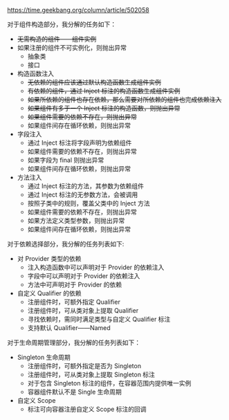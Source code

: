 
https://time.geekbang.org/column/article/502058

对于组件构造部分，我分解的任务如下：
* ~~无需构造的组件——组件实例~~
* 如果注册的组件不可实例化，则抛出异常
  * 抽象类
  * 接口
* 构造函数注入
  * ~~无依赖的组件应该通过默认构造函数生成组件实例~~
  * ~~有依赖的组件，通过 Inject 标注的构造函数生成组件实例~~
  * ~~如果所依赖的组件也存在依赖，那么需要对所依赖的组件也完成依赖注入~~
  * ~~如果组件有多于一个 Inject 标注的构造函数，则抛出异常~~
  * ~~如果组件需要的依赖不存在，则抛出异常~~
  * 如果组件间存在循环依赖，则抛出异常
* 字段注入
  * 通过 Inject 标注将字段声明为依赖组件
  * 如果组件需要的依赖不存在，则抛出异常
  * 如果字段为 final 则抛出异常
  * 如果组件间存在循环依赖，则抛出异常
* 方法注入
  * 通过 Inject 标注的方法，其参数为依赖组件
  * 通过 Inject 标注的无参数方法，会被调用
  * 按照子类中的规则，覆盖父类中的 Inject 方法
  * 如果组件需要的依赖不存在，则抛出异常
  * 如果方法定义类型参数，则抛出异常
  * 如果组件间存在循环依赖，则抛出异常

对于依赖选择部分，我分解的任务列表如下:
* 对 Provider 类型的依赖
  * 注入构造函数中可以声明对于 Provider 的依赖注入
  * 字段中可以声明对于 Provider 的依赖注入
  * 方法中可声明对于 Provider 的依赖
* 自定义 Qualifier 的依赖
  * 注册组件时，可额外指定 Qualifier
  * 注册组件时，可从类对象上提取 Qualifier
  * 寻找依赖时，需同时满足类型与自定义 Qualifier 标注
  * 支持默认 Qualifier——Named

对于生命周期管理部分，我分解的任务列表如下：
* Singleton 生命周期
  * 注册组件时，可额外指定是否为 Singleton
  * 注册组件时，可从类对象上提取 Singleton 标注
  * 对于包含 Singleton 标注的组件，在容器范围内提供唯一实例
  * 容器组件默认不是 Single 生命周期
* 自定义 Scope 
  * 标注可向容器注册自定义 Scope 标注的回调